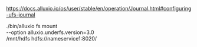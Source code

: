 
https://docs.alluxio.io/os/user/stable/en/operation/Journal.html#configuring-ufs-journal


./bin/alluxio fs mount \
--option alluxio.underfs.version=3.0 \
/mnt/hdfs hdfs://nameservice1:8020/